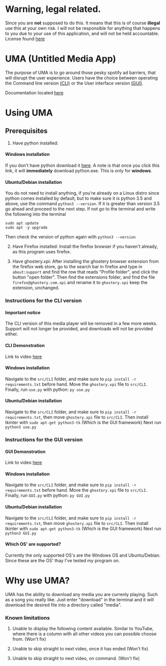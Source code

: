 # Warning, legal related.
Since you are **not** supposed to do this. It means that this is of course **illegal** use this at your own risk. I will not be responsible for anything that happens to you due to your use of this application, and will not be held accountable. License found [here](https://github.com/YJH16120/UMA/blob/main/docs/license)

# UMA (Untitled Media App)
The purpose of UMA is to go around those pesky spotify ad barriers, that will disrupt the user experience. 
Users have the choice between operating the Command line version [(CLI)](https://github.com/YJH16120/UMA/tree/main/src/CLI) or the User interface version [(GUI)](https://github.com/YJH16120/UMA/tree/main/src/GUI). 

Documentation located [here](https://github.com/YJH16120/UMA/blob/main/docs.md)

# Using UMA

## Prerequisites
1. Have python installed:
#### Windows installation 
If you don't have python download it [here](https://www.python.org/ftp/python/3.9.0/python-3.9.0-amd64.exe). A note is that once you click this link, it will __immediately__ download python.exe. This is only for __windows__.

#### Ubuntu/Debian installation
You do not need to install anything, if you're already on a Linux distro since python comes installed by default, but to make sure it is python 3.5 and above, use the command `python3 --version`. If it is
greater than version 3.5 go ahead and proceed to the next step. If not go to the terminal and write the following into the terminal
```
sudo apt update
sudo apt -y upgrade
```
Then check the version of python again with `python3 --version`

2. Have Firefox installed:
Install the firefox browser if you haven't already, as this program uses firefox.

3. Have ghostery.xpi:
After installing the ghostery browser extension from the firefox web store, go to the search bar in firefox and type in `about:support` and find the row that reads
"Profile folder", and click the button "open folder". Then find the extensions folder, and find the file `firefox@ghostery.com.xpi` and rename it to
`ghostery.xpi` keep the extension, unchanged.

### Instructions for the CLI version
#### Important notice
The CLI version of this media player will be removed in a few more weeks. Support will not longer be provided, and downloads will not be provided either.

#### CLI Demonstration
Link to video [here](https://youtu.be/E6Tb2xtnc3o)

#### Windows installation
Navigate to the `src/CLI` folder, and make sure to `pip install -r requirements.txt` before hand. Move the `ghostery.xpi` file to `src/CLI`. Finally, run `use.py` with python: `py use.py`

#### Ubuntu/Debian installation
Navigate to the `src/CLI` folder, and make sure to `pip install -r requirements.txt`, then move `ghostery.xpi` file to `src/CLI`. Then install tkinter with `sudo apt-get python3-tk` (Which is the GUI framework)
Next run `python3 use.py`

### Instructions for the GUI version
#### GUI Demonstration
Link to video [here](https://youtu.be/Pi5b0CzH4EM)

#### Windows installation
Navigate to the `src/CLI` folder, and make sure to `pip install -r requirements.txt` before hand. Move the `ghostery.xpi` file to `src/CLI`. Finally, run `GUI.py` with python: `py GUI.py`

#### Ubuntu/Debian installation
Navigate to the `src/CLI` folder, and make sure to `pip install -r requirements.txt`, then move `ghostery.xpi` file to `src/CLI`. Then install tkinter with `sudo apt-get python3-tk` (Which is the GUI framework)
Next run `python3 GUI.py`

#### Which OS' are supported?
Currently the only supported OS's are the Windows OS and Ubuntu/Debian. Since these are the OS' thay I've tested my program on. 

# Why use UMA?
UMA has the ability to download any media you are currenly playing. Such as a song you really like. Just enter "download" in the terminal
and it will download the desired file into a directory called "media".


### Known limitations
1. Unable to display the following content available. Similar to YouTube, where there is a column with all other videos you can possible choose from. (Won't fix)

3. Unable to skip straight to next video, once it has ended (Won't fix)

4. Unable to skip straight to next video, on command. (Won't fix)
